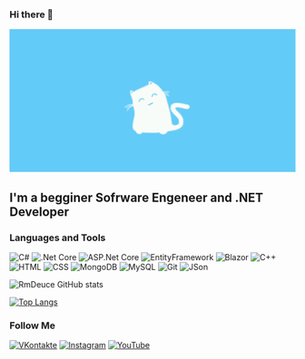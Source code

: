 ### Hi there 👋

[![Header](https://github.com/RmDeuce/rmdeuce/blob/main/assets/header.gif)](https://www.youtube.com/channel/UCl2vdvVMQ7XHH-hyUwBLJbg)

## I'm a begginer Sofrware Engeneer and .NET Developer

### Languages and Tools
![C#](https://img.shields.io/badge/-C_%23-2A9BD7?style=for-the-badge&logo=Sharp&logoColor=000000)
![.Net Core](https://img.shields.io/badge/-.Net_Core-2A9BD7?style=for-the-badge&logo=.NET&logoColor=000000)
![ASP.Net Core](https://img.shields.io/badge/-ASP.Net_Core-2A9BD7?style=for-the-badge&logo=.NET&logoColor=000000)
![EntityFramework](https://img.shields.io/badge/-Entity_Framework-2A9BD7?style=for-the-badge&logo=.net&logoColor=000000)
![Blazor](https://img.shields.io/badge/-Blazor-2A9BD7?style=for-the-badge&logo=Blazor&logoColor=000000)
![C++](https://img.shields.io/badge/-C++-2A9BD7?style=for-the-badge&logo=C%2B%2B&logoColor=000000)
![HTML](https://img.shields.io/badge/-HTML-2A9BD7?style=for-the-badge&logo=HTML5&logoColor=000000)
![CSS](https://img.shields.io/badge/-CSS-2A9BD7?style=for-the-badge&logo=CSS&logoColor=000000)
![MongoDB](https://img.shields.io/badge/-MongoDB-2A9BD7?style=for-the-badge&logo=MongoDB&logoColor=000000)
![MySQL](https://img.shields.io/badge/-MySQL-2A9BD7?style=for-the-badge&logo=MySQL&logoColor=000000)
![Git](https://img.shields.io/badge/-Git-2A9BD7?style=for-the-badge&logo=Git&logoColor=000000)
![JSon](https://img.shields.io/badge/-Json-2A9BD7?style=for-the-badge&logo=Json&logoColor=000000)

![RmDeuce GitHub stats](https://github-readme-stats.vercel.app/api?username=rmdeuce&show_icons=true&theme=tokyonight)

[![Top Langs](https://github-readme-stats.vercel.app/api/top-langs/?username=rmdeuce)](https://github.com/rmdeuce)


### Follow Me
[![VKontakte](https://img.shields.io/badge/-VKontakte-2A9BD7?style=for-the-badge&logo=VK&logoColor=000000)](https://vk.com/rmdeuce)
[![Instagram](https://img.shields.io/badge/-Instagram-2A9BD7?style=for-the-badge&logo=Instagram&logoColor=000000)](https://www.instagram.com/rmdeuce)
[![YouTube](https://img.shields.io/badge/-Youtube-2A9BD7?style=for-the-badge&logo=YouTube&logoColor=000000)](https://www.youtube.com/channel/UCl2vdvVMQ7XHH-hyUwBLJbg)



